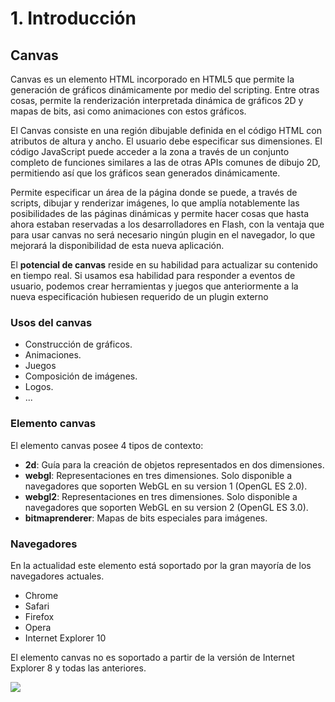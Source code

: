 # 1. Introducción

## Canvas

Canvas es un elemento HTML incorporado en HTML5 que permite la generación de gráficos dinámicamente por medio del scripting. 
Entre otras cosas, permite la renderización interpretada dinámica de gráficos 2D y mapas de bits, 
asi como animaciones con estos gráficos.

El Canvas consiste en una región dibujable definida en el código HTML con atributos de altura y ancho. El usuario debe especificar sus dimensiones.
El código JavaScript puede acceder a la zona a través de un conjunto completo de funciones similares a las de otras APIs comunes de dibujo 2D, 
permitiendo así que los gráficos sean generados dinámicamente. 

Permite especificar un área de la página donde se puede, a través de scripts, dibujar y renderizar imágenes, 
lo que amplía notablemente las posibilidades de las páginas dinámicas y permite hacer cosas que hasta ahora estaban reservadas a los desarrolladores en Flash, 
con la ventaja que para usar canvas no será necesario ningún plugin en el navegador, lo que mejorará la disponibilidad de esta nueva aplicación. 

El **potencial de canvas** reside en su habilidad para actualizar su contenido en tiempo real. 
Si usamos esa habilidad para responder a eventos de usuario, 
podemos crear herramientas y juegos que anteriormente a la nueva especificación hubiesen requerido de un plugin externo 


### Usos del canvas

- Construcción de gráficos.
- Animaciones.
- Juegos
- Composición de imágenes.
- Logos.
- ...


### Elemento canvas

El elemento canvas posee 4 tipos de contexto:

- **2d**: Guía para la creación de objetos representados en dos dimensiones.
- **webgl**: Representaciones en tres dimensiones. Solo disponible a navegadores que soporten WebGL en su version 1 (OpenGL ES 2.0).
- **webgl2**: Representaciones en tres dimensiones. Solo disponible a navegadores que soporten WebGL en su version 2 (OpenGL ES 3.0).
- **bitmaprenderer**: Mapas de bits especiales para imágenes.


### Navegadores

En la actualidad este elemento está soportado por la gran mayoría de los navegadores actuales.

- Chrome
- Safari
- Firefox
- Opera
- Internet Explorer 10

El elemento canvas no es soportado a partir de la versión de Internet Explorer 8 y todas las anteriores.

![](http://mybroadband.co.za/news/wp-content/uploads/2016/04/Web-browsers-Chrome-Firefox-Safari-Edge-Opera-250x166.jpg)

